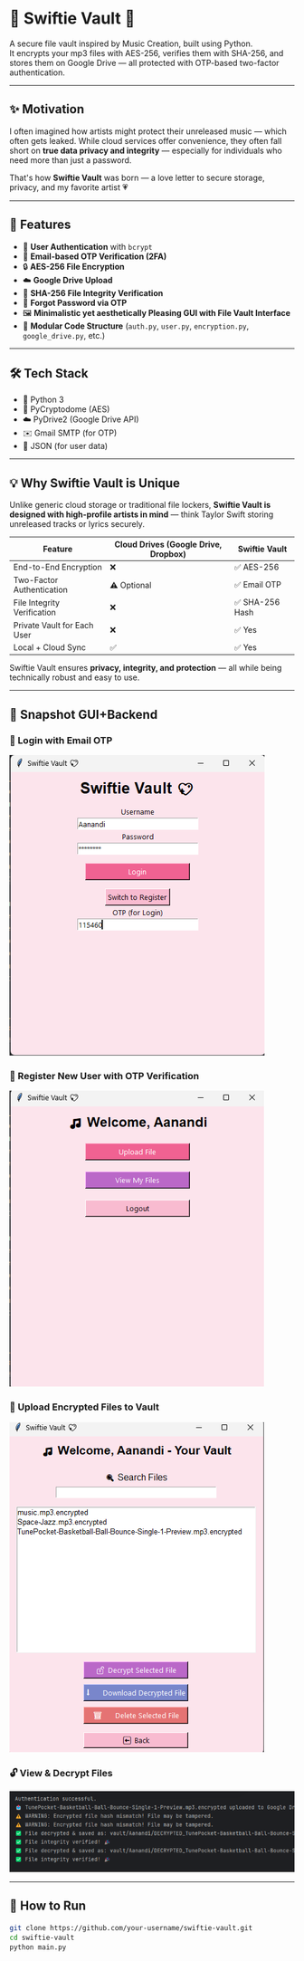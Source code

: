 # 🎵 Swiftie Vault 🩷

A secure file vault inspired by Music Creation, built using Python.  
It encrypts your mp3 files with AES-256, verifies them with SHA-256, and stores them on Google Drive — all protected with OTP-based two-factor authentication.

---

## ✨ Motivation

I often imagined how artists might protect their unreleased music — which often gets leaked. While cloud services offer convenience, they often fall short on **true data privacy and integrity** — especially for individuals who need more than just a password.  

That's how **Swiftie Vault** was born — a love letter to secure storage, privacy, and my favorite artist 💗

---

## 🔐 Features

- 🔐 **User Authentication** with `bcrypt`
- 📧 **Email-based OTP Verification (2FA)**
- 🔒 **AES-256 File Encryption**
- ☁️ **Google Drive Upload**
- 🧾 **SHA-256 File Integrity Verification**
- 📩 **Forgot Password via OTP**
- 🖼️ **Minimalistic yet aesthetically Pleasing GUI with File Vault Interface**
- 🧠 **Modular Code Structure** (`auth.py`, `user.py`, `encryption.py`, `google_drive.py`, etc.)

---

## 🛠️ Tech Stack

- 🐍 Python 3
- 🔐 PyCryptodome (AES)
- ☁️ PyDrive2 (Google Drive API)
- ✉️ Gmail SMTP (for OTP)
- 📁 JSON (for user data)

---

## 💡 Why Swiftie Vault is Unique

Unlike generic cloud storage or traditional file lockers, **Swiftie Vault is designed with high-profile artists in mind** — think Taylor Swift storing unreleased tracks or lyrics securely.

| Feature                        | Cloud Drives (Google Drive, Dropbox) | Swiftie Vault            |
|-------------------------------|--------------------------------------|--------------------------|
| End-to-End Encryption         | ❌                                    | ✅ AES-256               |
| Two-Factor Authentication     | ⚠️ Optional                           | ✅ Email OTP             |
| File Integrity Verification   | ❌                                    | ✅ SHA-256 Hash          |
| Private Vault for Each User   | ❌                                    | ✅ Yes                   |
| Local + Cloud Sync            | ✅                                    | ✅ Yes                   |

Swiftie Vault ensures **privacy, integrity, and protection** — all while being technically robust and easy to use.

---


## 📸 Snapshot GUI+Backend

### 🔐 Login with Email OTP
![Login](./screenshots/login.png)

### 📝 Register New User with OTP Verification
![Register](./screenshots/register.png)

### 🧳 Upload Encrypted Files to Vault
![Vault Upload](./screenshots/upload.png)

### 🔓 View & Decrypt Files
![Decrypt](./screenshots/decrypt.png)


---

## 🧪 How to Run

```bash
git clone https://github.com/your-username/swiftie-vault.git
cd swiftie-vault
python main.py
